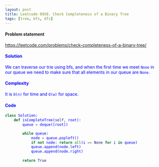 ```yaml
---
layout: post
title: Leetcode 0958. Check Completeness of a Binary Tree
tags: [tree, bfs, dfs]
---
```


#### Problem statement

<a href="https://leetcode.com/problems/check-completeness-of-a-binary-tree/"> <font color = blue>https://leetcode.com/problems/check-completeness-of-a-binary-tree/

#### Solution
We can traverse our trie using bfs, and when the first time we meet `None` in our queue we need to make sure that all elements in our queue are `None`.

#### Complexity
It is `O(n)` for time and `O(w)` for space.

#### Code
```python
class Solution:
    def isCompleteTree(self, root):
        queue = deque([root])

        while queue:
            node = queue.popleft()
            if not node: return all(i == None for i in queue)
            queue.append(node.left)
            queue.append(node.right)
            
        return True
```
